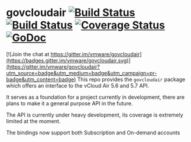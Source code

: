 # govcloudair [![Build Status](https://ci.vmware.run/api/badges/vmware/govcloudair/status.svg)](https://ci.vmware.run/vmware/govcloudair) [![Build Status](https://travis-ci.org/vmware/govcloudair.svg?branch=master)](https://travis-ci.org/vmware/govcloudair) [![Coverage Status](https://coveralls.io/repos/vmware/govcloudair/badge.svg?branch=master&service=github)](https://coveralls.io/github/vmware/govcloudair?branch=master) [![GoDoc](https://godoc.org/github.com/vmware/govcloudair?status.svg)](http://godoc.org/github.com/vmware/govcloudair)

[![Join the chat at https://gitter.im/vmware/govcloudair](https://badges.gitter.im/vmware/govcloudair.svg)](https://gitter.im/vmware/govcloudair?utm_source=badge&utm_medium=badge&utm_campaign=pr-badge&utm_content=badge)
This repo provides the `govcloudair` package which offers an interface to the vCloud Air 5.6 and 5.7 API.

It serves as a foundation for a project currently in development, there are plans to make it a general purpose API in the future.

The API is currently under heavy development, its coverage is extremely limited at the moment.

The bindings now support both Subscription and On-demand accounts

